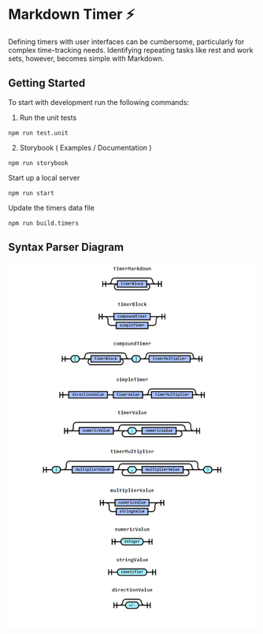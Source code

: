 # Markdown Timer ⚡️

Defining timers with user interfaces can be cumbersome, particularly for complex time-tracking needs. Identifying repeating tasks like rest and work sets, however, becomes simple with Markdown.

## Getting Started

To start with development run the following commands:

1. Run the unit tests

```shell
npm run test.unit  
```

2. Storybook ( Examples / Documentation )

```shell
npm run storybook
```

Start up a local server

```shell
npm run start
```

Update the timers data file

```Shell
npm run build.timers
```
## Syntax Parser Diagram

![syntax diagram](./syntax-diagram.png)
